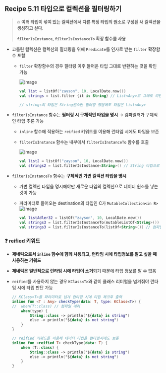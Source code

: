 ## Recipe 5.11 타입으로 컬렉션을 필터링하기

> 
> 🔥 **여러 타입이 섞여 있는 컬렉션에서 다른 특정 타입의 원소로 구성된 새 컬렉션을 생성하고 싶다.**
>
> **`filterIsInstance`, `filterIsInstanceTo` 확장 함수를 사용**


- 코틀린 컬렉션은 컬렉션의 필터링을 위해 `Predicate`를 인자로 받는 `filter` 확장함수 포함
    - `filter` 확장함수의 경우 필터링 이후 들어온 타입 그대로 반환하는 것을 확인 가능

        ![image](https://user-images.githubusercontent.com/52314663/215254995-044d1180-caf9-49fe-b377-354a4d6af84a.png)

        ```kotlin
        val list = listOf("zayson", 10, LocalDate.now())
        val strings = list.filter {it is String} // List<Any>로 그래도 리턴
        
        // strings의 타입은 String원소만 필터링 했음에도 타입은 List<Any> 
        ```

- `filterIsInstance` 함수는 **필터링 시 구체적인 타입을 명시** → 컴파일러가 구체적인 타입 추론 가능
    - `inline` 함수에 적용하는 `reified` 키워드를 이용해 런타임 시에도 타입을 보존
    - `filterIsInstance` 함수는 내부에서 `filterIsInstanceTo` 함수를 호출

      ![image](https://user-images.githubusercontent.com/52314663/215254987-96ed9623-454a-4cf9-abb6-6e33a3cf5650.png)

        ```kotlin
        val list2 = listOf("zayson", 10, LocalDate.now())
        val strings2 = list.filterIsInstance<String>() // String 타입으로 필터링한 리스트
        ```

- `filterIsInstanceTo` 함수는 **구체적인 가변 컬렉션 타입을 명시**
    - 가변 컬렉션 타입을 명시해야만 새로운 타입의 컬렉션으로 데이터 원소를 넣는 것이 가능
    - 파라미터로 들어오는 destination의 타입인 C가 `MutableCollection<in R>`
      ![image](https://user-images.githubusercontent.com/52314663/215255050-7b33c8f5-4da8-48d3-a2c2-c6aad36e4b0b.png)

        ```kotlin
        val listAdler32 = listOf("zayson", 10, LocalDate.now())
        val strings3 = list.filterIsInstanceTo(mutableListOf<String>())
        val strings3 = list.filterIsInstanceTo(listOf<String>()) // 컴파일 에러
        ```


### ❓ reified 키워드

- **제네릭으로서 `inline` 함수에 함께 사용되고, 런타임 시에 타입정보를 알고 싶을 때 사용하는 키워드**
- **제네릭은 일반적으로 런타임 시에 타입이 소거**되기 때문에 타입 정보를 알 수 없음
- `reified`를 사용하지 않는 경우 `KClass<T>`와 같이 클래스 리터럴을 넘겨줘야 런타임 시에 타입 판단 가능

    ```kotlin
    // KClass<T>를 파라미터로 넘겨 런타임 시에 타입 체크후 출력
    inline fun <T : Any> checkType(data: T, type: KClass<T>) {
    //  when(T::class) // 컴파일 에러
        when(type) {
            String::class -> println("${data} is string")
            else -> println("${data} is not string")
        }
    }
    
    // reified 키워드를 이용해 데이터 타입을 런타임시에도 보존
    inline fun <reified T> checkType(data: T) {
        when (T::class) {
            String::class -> println("${data} is string")
            else -> println("${data} is not string")
        }
    }
    ```